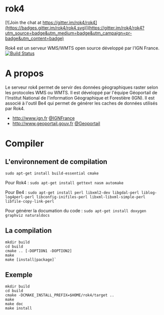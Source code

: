 rok4
====

[![Join the chat at https://gitter.im/rok4/rok4](https://badges.gitter.im/rok4/rok4.svg)](https://gitter.im/rok4/rok4?utm_source=badge&utm_medium=badge&utm_campaign=pr-badge&utm_content=badge)

Rok4 est un serveur WMS/WMTS open source développé par l'IGN France.
[![Build Status](https://travis-ci.org/rok4/rok4.svg?branch=master)](https://travis-ci.org/rok4/rok4)

# A propos

Le serveur rok4 permet de servir des données géographiques raster selon les protocoles WMS ou WMTS.
Il est développé par l'équipe Géoportail de l'Institut National de l'information Géographique et Forestière (IGN).
Il est associé à l'outil Be4 qui permet de générer les caches de données utilisés par Rok4.

* http://www.ign.fr [@IGNFrance](https://twitter.com/IGNFrance)
* http://www.geoportail.gouv.fr [@Geoportail](https://twitter.com/Geoportail)

# Compiler
## L'environnement de compilation
`sudo apt-get install build-essential cmake`

Pour Rok4 :
`sudo apt-get install gettext nasm automake`

Pour Be4 :
`sudo apt-get install perl libxml2-dev libgdal-perl liblog-log4perl-perl libconfig-inifiles-perl libxml-libxml-simple-perl libfile-copy-link-perl`

Pour générer la documation du code :
`sudo apt-get install doxygen graphviz naturaldocs`

## La compilation
```
mkdir build 
cd build 
cmake .. [-DOPTION1 -DOPTION2]
make 
make [install|package]`
```

Exemple
-------
```
mkdir build
cd build
cmake -DCMAKE_INSTALL_PREFIX=$HOME/rok4/target ..
make
make doc
make install
```
